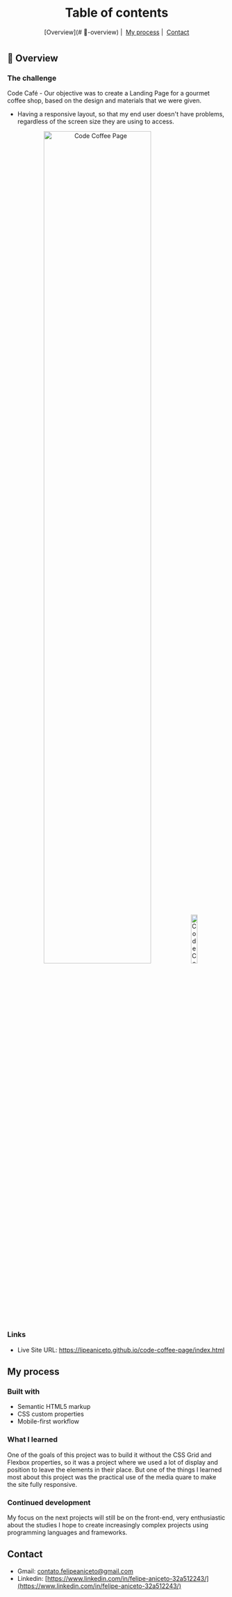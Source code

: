 <h1 align="center"><strong>Table of contents</strong></h1>

<span align="center">

  [Overview](# :bookmark_tabs:-overview)&nbsp;|&nbsp;
  [My process](#my-process)&nbsp;|&nbsp;
  [Contact](#contact)

</span>

#

##  :bookmark_tabs: Overview

### The challenge
Code Café - Our objective was to create a Landing Page for a gourmet coffee shop, based on the design and materials that we were given.

- Having a responsive layout, so that my end user doesn't have problems, regardless of the screen size they are using to access.

<p align="center">
  <img alt="Code Coffee Page" src="./src/read/code-coffee.gif" width="70%">
  <img alt="Code Coffee Mobile Page" src="./src/read/code-coffee-mobile-screen.gif" width="17%">
</p>



### Links 
- Live Site URL: https://lipeaniceto.github.io/code-coffee-page/index.html



## My process

### Built with
- Semantic HTML5 markup
- CSS custom properties
- Mobile-first workflow


### What I learned
One of the goals of this project was to build it without the CSS Grid and Flexbox properties, so it was a project where we used a lot of display and position to leave the elements in their place. But one of the things I learned most about this project was the practical use of the media quare to make the site fully responsive.



### Continued development
My focus on the next projects will still be on the front-end, very enthusiastic about the studies I hope to create increasingly complex projects using programming languages and frameworks.



## Contact
- Gmail: contato.felipeaniceto@gmail.com
- Linkedin: [https://www.linkedin.com/in/felipe-aniceto-32a512243/](https://www.linkedin.com/in/felipe-aniceto-32a512243/)
